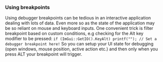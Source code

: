 ### Using breakpoints
Using debugger breakpoints can be tedious in an interactive application dealing with lots of data. Even more so as the state of the application may be so reliant on mouse and keyboard inputs. One convenient trick is filter breakpoint based on custom conditions, e.g checking for the Alt key modifier to be pressed:
`if (ImGui::GetIO().KeyAlt)
    printf(""); // Set a debugger breakpoint here!`
So you can setup your UI state for debugging (open windows, mouse position, active action etc.) and then only when you press ALT your breakpoint will trigger.
